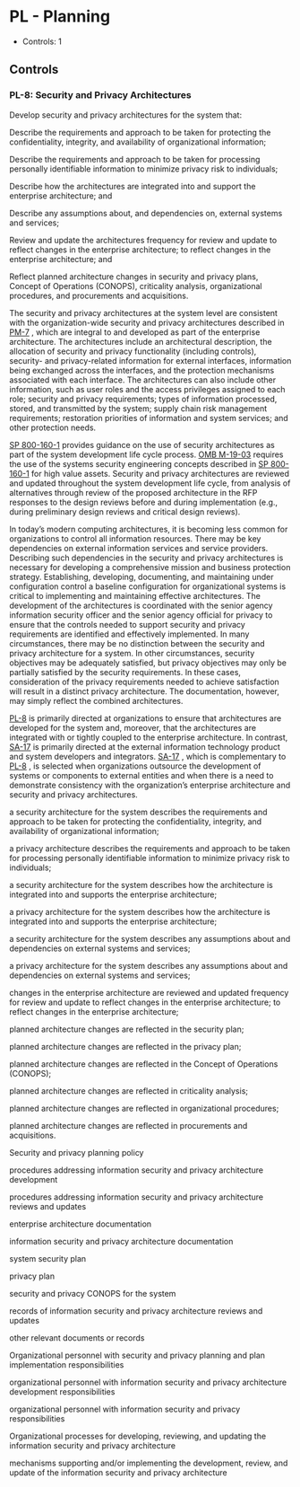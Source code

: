 # PL - Planning

* Controls: 1

## Controls

### PL-8: Security and Privacy Architectures

Develop security and privacy architectures for the system that:

Describe the requirements and approach to be taken for protecting the confidentiality, integrity, and availability of organizational information;

Describe the requirements and approach to be taken for processing personally identifiable information to minimize privacy risk to individuals;

Describe how the architectures are integrated into and support the enterprise architecture; and

Describe any assumptions about, and dependencies on, external systems and services;

Review and update the architectures frequency for review and update to reflect changes in the enterprise architecture; to reflect changes in the enterprise architecture; and

Reflect planned architecture changes in security and privacy plans, Concept of Operations (CONOPS), criticality analysis, organizational procedures, and procurements and acquisitions.

The security and privacy architectures at the system level are consistent with the organization-wide security and privacy architectures described in [PM-7](#pm-7) , which are integral to and developed as part of the enterprise architecture. The architectures include an architectural description, the allocation of security and privacy functionality (including controls), security- and privacy-related information for external interfaces, information being exchanged across the interfaces, and the protection mechanisms associated with each interface. The architectures can also include other information, such as user roles and the access privileges assigned to each role; security and privacy requirements; types of information processed, stored, and transmitted by the system; supply chain risk management requirements; restoration priorities of information and system services; and other protection needs.

 [SP 800-160-1](#e3cc0520-a366-4fc9-abc2-5272db7e3564) provides guidance on the use of security architectures as part of the system development life cycle process. [OMB M-19-03](#c5e11048-1d38-4af3-b00b-0d88dc26860c) requires the use of the systems security engineering concepts described in [SP 800-160-1](#e3cc0520-a366-4fc9-abc2-5272db7e3564) for high value assets. Security and privacy architectures are reviewed and updated throughout the system development life cycle, from analysis of alternatives through review of the proposed architecture in the RFP responses to the design reviews before and during implementation (e.g., during preliminary design reviews and critical design reviews).

In today’s modern computing architectures, it is becoming less common for organizations to control all information resources. There may be key dependencies on external information services and service providers. Describing such dependencies in the security and privacy architectures is necessary for developing a comprehensive mission and business protection strategy. Establishing, developing, documenting, and maintaining under configuration control a baseline configuration for organizational systems is critical to implementing and maintaining effective architectures. The development of the architectures is coordinated with the senior agency information security officer and the senior agency official for privacy to ensure that the controls needed to support security and privacy requirements are identified and effectively implemented. In many circumstances, there may be no distinction between the security and privacy architecture for a system. In other circumstances, security objectives may be adequately satisfied, but privacy objectives may only be partially satisfied by the security requirements. In these cases, consideration of the privacy requirements needed to achieve satisfaction will result in a distinct privacy architecture. The documentation, however, may simply reflect the combined architectures.

 [PL-8](#pl-8) is primarily directed at organizations to ensure that architectures are developed for the system and, moreover, that the architectures are integrated with or tightly coupled to the enterprise architecture. In contrast, [SA-17](#sa-17) is primarily directed at the external information technology product and system developers and integrators. [SA-17](#sa-17) , which is complementary to [PL-8](#pl-8) , is selected when organizations outsource the development of systems or components to external entities and when there is a need to demonstrate consistency with the organization’s enterprise architecture and security and privacy architectures.

a security architecture for the system describes the requirements and approach to be taken for protecting the confidentiality, integrity, and availability of organizational information;

a privacy architecture describes the requirements and approach to be taken for processing personally identifiable information to minimize privacy risk to individuals;

a security architecture for the system describes how the architecture is integrated into and supports the enterprise architecture;

a privacy architecture for the system describes how the architecture is integrated into and supports the enterprise architecture;

a security architecture for the system describes any assumptions about and dependencies on external systems and services;

a privacy architecture for the system describes any assumptions about and dependencies on external systems and services;

changes in the enterprise architecture are reviewed and updated frequency for review and update to reflect changes in the enterprise architecture; to reflect changes in the enterprise architecture;

planned architecture changes are reflected in the security plan;

planned architecture changes are reflected in the privacy plan;

planned architecture changes are reflected in the Concept of Operations (CONOPS);

planned architecture changes are reflected in criticality analysis;

planned architecture changes are reflected in organizational procedures;

planned architecture changes are reflected in procurements and acquisitions.

Security and privacy planning policy

procedures addressing information security and privacy architecture development

procedures addressing information security and privacy architecture reviews and updates

enterprise architecture documentation

information security and privacy architecture documentation

system security plan

privacy plan

security and privacy CONOPS for the system

records of information security and privacy architecture reviews and updates

other relevant documents or records

Organizational personnel with security and privacy planning and plan implementation responsibilities

organizational personnel with information security and privacy architecture development responsibilities

organizational personnel with information security and privacy responsibilities

Organizational processes for developing, reviewing, and updating the information security and privacy architecture

mechanisms supporting and/or implementing the development, review, and update of the information security and privacy architecture

